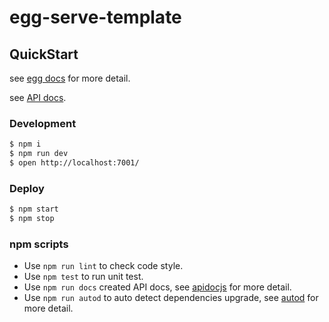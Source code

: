 # egg-serve-template

## QuickStart

<!-- add docs here for user -->

see [egg docs][egg] for more detail.

see [API docs](https://haitaowang555.github.io/blog-serve/).

### Development

```bash
$ npm i
$ npm run dev
$ open http://localhost:7001/
```

### Deploy

```bash
$ npm start
$ npm stop
```

### npm scripts

- Use `npm run lint` to check code style.
- Use `npm test` to run unit test.
- Use `npm run docs` created API docs, see [apidocjs](http://apidocjs.com/) for more detail.
- Use `npm run autod` to auto detect dependencies upgrade, see [autod](https://www.npmjs.com/package/autod) for more detail.


[egg]: https://eggjs.org
